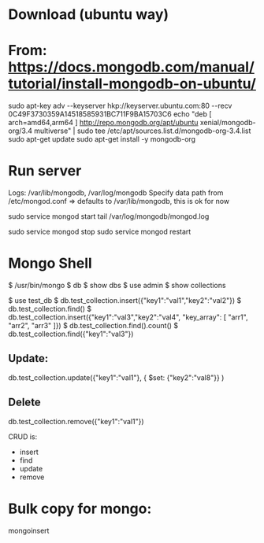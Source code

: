 Download (ubuntu way)
=====================
# From: https://docs.mongodb.com/manual/tutorial/install-mongodb-on-ubuntu/
sudo apt-key adv --keyserver hkp://keyserver.ubuntu.com:80 --recv 0C49F3730359A14518585931BC711F9BA15703C6
echo "deb [ arch=amd64,arm64 ] http://repo.mongodb.org/apt/ubuntu xenial/mongodb-org/3.4 multiverse" | sudo tee /etc/apt/sources.list.d/mongodb-org-3.4.list
sudo apt-get update
sudo apt-get install -y mongodb-org

Run server
=====================
Logs: /var/lib/mongodb, /var/log/mongodb 
Specify data path from /etc/mongod.conf => defaults to /var/lib/mongodb, this is ok for now

sudo service mongod start
tail /var/log/mongodb/mongod.log

sudo service mongod stop
sudo service mongod restart

Mongo Shell
=====================
$ /usr/bin/mongo
$ db
$ show dbs
$ use admin
$ show collections

$ use test_db
$ db.test_collection.insert({"key1":"val1","key2":"val2"})
$ db.test_collection.find()
$ db.test_collection.insert({"key1":"val3","key2":"val4", "key_array": [ "arr1", "arr2", "arr3" ]})
$ db.test_collection.find().count()
$ db.test_collection.find({"key1":"val3"})

Update: 
---------
db.test_collection.update({"key1":"val1"},
    { $set: {"key2":"val8"}}
)

Delete
---------
db.test_collection.remove({"key1":"val1"})

CRUD is: 
* insert
* find
* update
* remove

Bulk copy for mongo: 
=====================
mongoinsert


